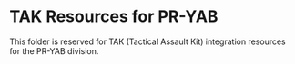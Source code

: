# TAK Resources for PR-YAB

This folder is reserved for TAK (Tactical Assault Kit) integration resources for the PR-YAB division.

